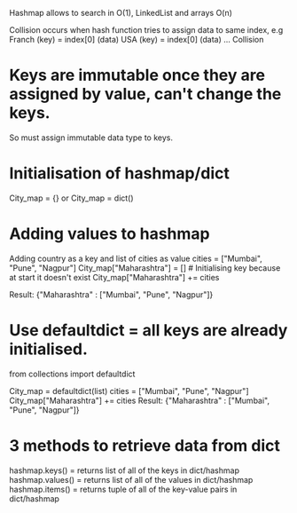 Hashmap allows to search in O(1), LinkedList and arrays O(n)

Collision occurs when hash function tries to assign data to same index,
e.g Franch (key) = index[0] (data)
    USA (key) = index[0] (data) ... Collision

# Keys are immutable once they are assigned by value, can't change the keys.
  So must assign immutable data type to keys.

# Initialisation of hashmap/dict
  City_map = {} or City_map = dict()

# Adding values to hashmap
  Adding country as a key and list of cities as value
  cities = ["Mumbai", "Pune", "Nagpur"]
  City_map["Maharashtra"] = []  # Initialising key because at start it doesn't exist
  City_map["Maharashtra"] += cities
  
  Result: {"Maharashtra" : ["Mumbai", "Pune", "Nagpur"]}

# Use defaultdict = all keys are already initialised.
from collections import defaultdict

City_map = defaultdict(list)
cities = ["Mumbai", "Pune", "Nagpur"]
City_map["Maharashtra"] += cities
Result: {"Maharashtra" : ["Mumbai", "Pune", "Nagpur"]}

# 3 methods to retrieve data from dict
hashmap.keys() = returns list of all of the keys in dict/hashmap
hashmap.values() = returns list of all of the values in dict/hashmap
hashmap.items() = returns tuple of all of the key-value pairs in dict/hashmap
